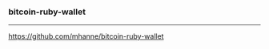 ### bitcoin-ruby-wallet
---
https://github.com/mhanne/bitcoin-ruby-wallet

```
```

```
```

```
```


